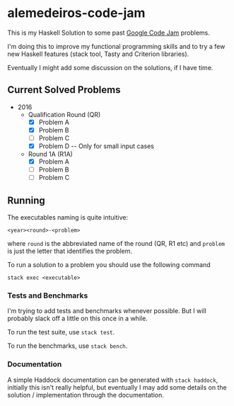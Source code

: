 # alemedeiros-code-jam

This is my Haskell Solution to some past [Google Code Jam][1] problems.

I'm doing this to improve my functional programming skills and to try a few new
Haskell features (stack tool, Tasty and Criterion libraries).

Eventually I might add some discussion on the solutions, if I have time.

## Current Solved Problems

-   2016
    *  Qualification Round (QR)
        +   [X] Problem A
        +   [X] Problem B
        +   [ ] Problem C
        +   [X] Problem D  -- Only for small input cases
    *  Round 1A (R1A)
        +   [X] Problem A
        +   [ ] Problem B
        +   [ ] Problem C

## Running

The executables naming is quite intuitive:

```
<year><round>-<problem>
```

where `round` is the abbreviated name of the round (QR, R1 etc) and `problem`
is just the letter that identifies the problem.

To run a solution to a problem you should use the following command

```
stack exec <executable>
```

### Tests and Benchmarks

I'm trying to add tests and benchmarks whenever possible. But I will probably
slack off a little on this once in a while.

To run the test suite, use `stack test`.

To run the benchmarks, use `stack bench`.

### Documentation

A simple Haddock documentation can be generated with `stack haddock`, initially
this isn't really helpful, but eventually I may add some details on the
solution / implementation through the documentation.


[1]: https://code.google.com/codejam/
